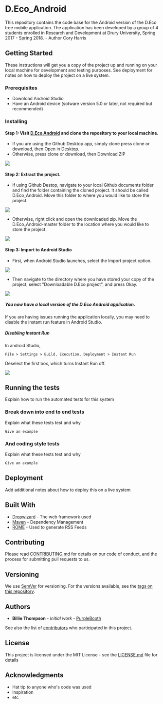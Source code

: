 # D.Eco_Android

This repository contains the code base for the Android version of the D.Eco tree mobile application. The application has been developed by a group of 4 students enrolled in Research and Development at Drury University, Spring 2017 - Spring 2018. - Author Cory Harris

## Getting Started

These instructions will get you a copy of the project up and running on your local machine for development and testing purposes. See deployment for notes on how to deploy the project on a live system.

### Prerequisites

  * Download Android Studio
  * Have an Android device (sotware version 5.0 or later, not required but recommended)

### Installing

#### Step 1: Visit [D.Eco Android](https://github.com/DEco-DUCS/D.Eco_Android "D.Eco Android repository") and clone the repository to your local machine.

  * If you are using the Github Desktop app, simply clone press clone or download, then Open in Desktop.
  * Otherwise, press clone or download, then Download ZIP
  
  
![](https://github.com/DEco-DUCS/D.Eco_Android/blob/master/images/download_repo.png)


#### Step 2: Extract the project.
  * If using Github Destop, navigate to your local Github documents folder and find the folder containing the cloned project. It should be called D.Eco_Android. Move this folder to where you would like to store the project.
  
![](https://github.com/DEco-DUCS/D.Eco_Android/blob/master/images/github_local_folder.png)

  * Otherwise, right click and open the downloaded zip. Move the D.Eco_Android-master folder to the location where you would like to store the project. 
  
![](https://github.com/DEco-DUCS/D.Eco_Android/blob/master/images/android_zip_download.png)

#### Step 3: Import to Android Studio

  * First, when Android Studio launches, select the Import project option.
  
  ![](https://github.com/DEco-DUCS/D.Eco_Android/blob/master/images/as_import_scrn.png)
  
  * Then navigate to the directory where you have stored your copy of the project, select "Downloadable D.Eco project", and press Okay.
  
  ![](https://github.com/DEco-DUCS/D.Eco_Android/blob/master/images/as_select_import.png)
  
##### You now have a local version of the D.Eco Android application. 

If you are having issues running the application locally, you may need to disable the instant run feature in Android Studio. 

##### Disabling Instant Run

In android Studio,

```
File > Settings > Build, Execution, Deployment > Instant Run 
```

Deselect the first box, which turns Instant Run off.

![](https://github.com/DEco-DUCS/D.Eco_Android/blob/master/images/disable_ir.png)


## Running the tests

Explain how to run the automated tests for this system

### Break down into end to end tests

Explain what these tests test and why

```
Give an example
```

### And coding style tests

Explain what these tests test and why

```
Give an example
```

## Deployment

Add additional notes about how to deploy this on a live system

## Built With

* [Dropwizard](http://www.dropwizard.io/1.0.2/docs/) - The web framework used
* [Maven](https://maven.apache.org/) - Dependency Management
* [ROME](https://rometools.github.io/rome/) - Used to generate RSS Feeds

## Contributing

Please read [CONTRIBUTING.md](https://gist.github.com/PurpleBooth/b24679402957c63ec426) for details on our code of conduct, and the process for submitting pull requests to us.

## Versioning

We use [SemVer](http://semver.org/) for versioning. For the versions available, see the [tags on this repository](https://github.com/your/project/tags). 

## Authors

* **Billie Thompson** - *Initial work* - [PurpleBooth](https://github.com/PurpleBooth)

See also the list of [contributors](https://github.com/your/project/contributors) who participated in this project.

## License

This project is licensed under the MIT License - see the [LICENSE.md](LICENSE.md) file for details

## Acknowledgments

* Hat tip to anyone who's code was used
* Inspiration
* etc
